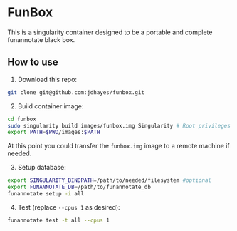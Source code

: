 # FunBox
This is a singularity container designed to be a portable and complete funannotate black box.

## How to use

  1. Download this repo:

```bash
git clone git@github.com:jdhayes/funbox.git
```

  2. Build container image:

```bash
cd funbox
sudo singularity build images/funbox.img Singularity # Root privileges are required
export PATH=$PWD/images:$PATH
```

At this point you could transfer the `funbox.img` image to a remote machine if needed.

   3. Setup database:
   
```bash
export SINGULARITY_BINDPATH=/path/to/needed/filesystem #optional
export FUNANNOTATE_DB=/path/to/funannotate_db
funannotate setup -i all
```

   4. Test (replace `--cpus 1` as desired):
   
```bash
funannotate test -t all --cpus 1
```
